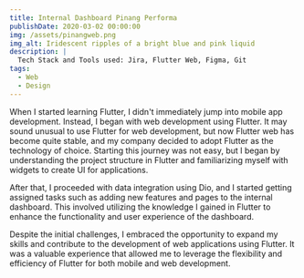 ```yaml
---
title: Internal Dashboard Pinang Performa
publishDate: 2020-03-02 00:00:00
img: /assets/pinangweb.png
img_alt: Iridescent ripples of a bright blue and pink liquid
description: |
  Tech Stack and Tools used: Jira, Flutter Web, Figma, Git
tags:
  - Web
  - Design
---
```


When I started learning Flutter, I didn't immediately jump into mobile app development. Instead, I began with web development using Flutter. It may sound unusual to use Flutter for web development, but now Flutter web has become quite stable, and my company decided to adopt Flutter as the technology of choice. Starting this journey was not easy, but I began by understanding the project structure in Flutter and familiarizing myself with widgets to create UI for applications.

After that, I proceeded with data integration using Dio, and I started getting assigned tasks such as adding new features and pages to the internal dashboard. This involved utilizing the knowledge I gained in Flutter to enhance the functionality and user experience of the dashboard.

Despite the initial challenges, I embraced the opportunity to expand my skills and contribute to the development of web applications using Flutter. It was a valuable experience that allowed me to leverage the flexibility and efficiency of Flutter for both mobile and web development.